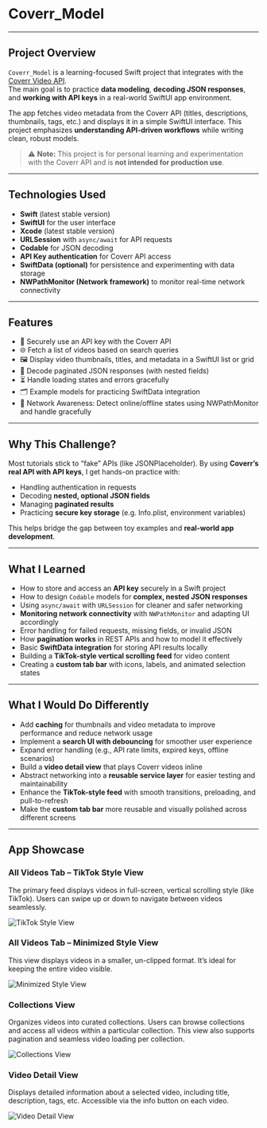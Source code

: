# Coverr_Model

---

## Project Overview

`Coverr_Model` is a learning-focused Swift project that integrates with the [Coverr Video API](https://api.coverr.co/docs).  
The main goal is to practice **data modeling**, **decoding JSON responses**, and **working with API keys** in a real-world SwiftUI app environment.  

The app fetches video metadata from the Coverr API (titles, descriptions, thumbnails, tags, etc.) and displays it in a simple SwiftUI interface. This project emphasizes **understanding API-driven workflows** while writing clean, robust models.  

> ⚠️ **Note:** This project is for personal learning and experimentation with the Coverr API and is **not intended for production use**.

---

## Technologies Used
- **Swift** (latest stable version)  
- **SwiftUI** for the user interface  
- **Xcode** (latest stable version)  
- **URLSession** with `async/await` for API requests  
- **Codable** for JSON decoding  
- **API Key authentication** for Coverr API access  
- **SwiftData (optional)** for persistence and experimenting with data storage  
- **NWPathMonitor (Network framework)** to monitor real-time network connectivity

---

## Features
- 🔑 Securely use an API key with the Coverr API  
- 🌐 Fetch a list of videos based on search queries  
- 🖼 Display video thumbnails, titles, and metadata in a SwiftUI list or grid  
- 📄 Decode paginated JSON responses (with nested fields)  
- ⏳ Handle loading states and errors gracefully  
- 🗂 Example models for practicing SwiftData integration  
- 📶 Network Awareness: Detect online/offline states using NWPathMonitor and handle gracefully

---

## Why This Challenge?
Most tutorials stick to “fake” APIs (like JSONPlaceholder). By using **Coverr’s real API with API keys**, I get hands-on practice with:  
- Handling authentication in requests  
- Decoding **nested, optional JSON fields**  
- Managing **paginated results**  
- Practicing **secure key storage** (e.g. Info.plist, environment variables)  

This helps bridge the gap between toy examples and **real-world app development**.

---

## What I Learned

* How to store and access an **API key** securely in a Swift project
* How to design `Codable` models for **complex, nested JSON responses**
* Using `async/await` with `URLSession` for cleaner and safer networking
* **Monitoring network connectivity** with `NWPathMonitor` and adapting UI accordingly
* Error handling for failed requests, missing fields, or invalid JSON
* How **pagination works** in REST APIs and how to model it effectively
* Basic **SwiftData integration** for storing API results locally
* Building a **TikTok-style vertical scrolling feed** for video content
* Creating a **custom tab bar** with icons, labels, and animated selection states

---

## What I Would Do Differently

* Add **caching** for thumbnails and video metadata to improve performance and reduce network usage
* Implement a **search UI with debouncing** for smoother user experience
* Expand error handling (e.g., API rate limits, expired keys, offline scenarios)
* Build a **video detail view** that plays Coverr videos inline
* Abstract networking into a **reusable service layer** for easier testing and maintainability
* Enhance the **TikTok-style feed** with smooth transitions, preloading, and pull-to-refresh
* Make the **custom tab bar** more reusable and visually polished across different screens


---

## App Showcase

### All Videos Tab – TikTok Style View

The primary feed displays videos in full-screen, vertical scrolling style (like TikTok). Users can swipe up or down to navigate between videos seamlessly.

![TikTok Style View](https://github.com/user-attachments/assets/3329e87e-b5aa-496c-b957-1e787faf3f4c)

### All Videos Tab – Minimized Style View

This view displays videos in a smaller, un-clipped format. It’s ideal for keeping the entire video visible.

![Minimized Style View](https://github.com/user-attachments/assets/a51f7d68-96ab-4b85-a22b-b8fa3409b9ca)


### Collections View

Organizes videos into curated collections. Users can browse collections and access all videos within a particular collection. This view also supports pagination and seamless video loading per collection.

![Collections View](https://github.com/user-attachments/assets/91131cd5-5e9d-4825-a6ac-dcf88aa3e812)

### Video Detail View

Displays detailed information about a selected video, including title, description, tags, etc. Accessible via the info button on each video.

![Video Detail View](https://github.com/user-attachments/assets/dd75bda7-d1be-4b27-9edf-22309bf8f948)

